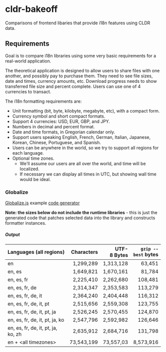 # cldr-bakeoff

Comparisons of frontend libaries that provide i18n features using CLDR data.


## Requirements

Goal is to compare i18n libraries using some very basic requirements for a real-world application.

The theoretical application is designed to allow users to share files with one another, and possibly pay to purchase them. They need to see file sizes, date and times, currency amounts, etc. Download progress needs to show transferred file size and percent complete. Users can use one of 4 currencies to transact.

The i18n formatting requirements are:

 * Unit formatting (bit, byte, kilobyte, megabyte, etc), with a compact form.
 * Currency symbol and short compact formats.
 * Support 4 currencies: USD, EUR, GBP, and JPY.
 * Numbers in decimal and percent format.
 * Date and time formats, in Gregorian calendar only.
 * Support users speaking English, French, German, Italian, Japanese, Korean, Chinese, Portuguese, and Spanish.
 * Users can be anywhere in the world, so we try to support all regions for each language.
 * Optional time zones.
   - We'll assume our users are all over the world, and time will be localized.
   - If necessary we can display all times in UTC, but showing wall time would be ideal.

### Globalize

[Globalize.js](https://github.com/globalizejs/globalize) example [code generator](./generate-globalize.js)

**Note: the sizes below do not include the runtime libraries** - this is just the generated code that patches selected data into the library and constructs formatter instances.

##### Output

| Languages&nbsp;(all&nbsp;regions) | Characters | UTF-8&nbsp;Bytes | `gzip --best`&nbsp;bytes |
| :--- | ---: | ---: | ---: |
| en  | 1,299,289 | 1,313,128 | 63,451 |
| en, es | 1,649,821 | 1,670,161 | 81,784 |
| en, es, fr | 2,225,410 | 2,262,680 | 108,481 |
| en, es, fr, de | 2,314,347 | 2,353,583 | 113,279 |
| en, es, fr, de, it | 2,364,240 | 2,404,448 | 116,312 |
| en, es, fr, de, it, pt | 2,515,656 | 2,559,308 | 123,755 |
| en, es, fr, de, it, pt, ja | 2,526,245 | 2,570,455 | 124,870 |
| en, es, fr, de, it, pt, ja, ko | 2,547,796 | 2,592,982 | 126,646 |
| en, es, fr, de, it, pt, ja, ko, zh | 2,635,912 | 2,684,716 | 131,798 |
| en + &lt;all timezones&gt; | 73,543,199 | 73,557,03 | 8,573,916 |
